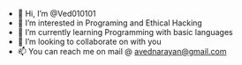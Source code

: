 - 👋 Hi, I’m @Ved010101
- 👀 I’m interested in Programing and Ethical Hacking
- 🌱 I’m currently learning Programming with basic languages
- 💞️ I’m looking to collaborate on with you
- 📫 You can reach me on mail @ avednarayan@gmail.com

<!---
Ved010101/Ved010101 is a ✨ special ✨ repository because its `README.md` (this file) appears on your GitHub profile.
You can click the Preview link to take a look at your changes.
--->
